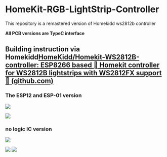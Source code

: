 # HomeKit-RGB-LightStrip-Controller
This repository is a remastered version of Homekidd ws2812b controller

**All PCB versions are TypeC interface**

## Building instruction via Homekidd[HomeKidd/Homekit-WS2812B-controller: ESP8266 based  Homekit controller for WS2812B lightstrips with WS2812FX support🌈 (github.com)](https://github.com/HomeKidd/Homekit-WS2812B-controller)

### The ESP12 and ESP-01 version

![](https://github.com/ParkerLLF/HomeKit-RGB-LightStrip-Controller/blob/main/PCB_Gerbar/ESP-12F%20and%20ESP01%20Version/top.png)

![](https://github.com/ParkerLLF/HomeKit-RGB-LightStrip-Controller/blob/main/PCB_Gerbar/ESP-12F%20and%20ESP01%20Version/bottom.png)

### no logic IC version

![](https://github.com/ParkerLLF/HomeKit-RGB-LightStrip-Controller/blob/main/PCB_Gerbar/NO%20logic%20IC%20Version/top.png)

![](https://github.com/ParkerLLF/HomeKit-RGB-LightStrip-Controller/blob/main/PCB_Gerbar/NO%20logic%20IC%20Version/bottom.png)
![](https://github.com/ParkerLLF/HomeKit-RGB-LightStrip-Controller/blob/main/PCB_Gerbar/NO%20logic%20IC%20Version/3D%20previrw.png)
